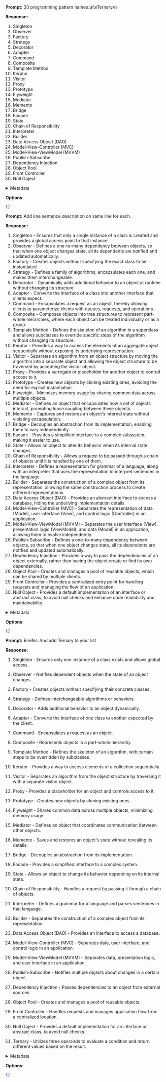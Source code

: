 **Prompt:**
30 programming pattern names.\n\nTernary\n

**Response:**
1. Singleton
2. Observer
3. Factory
4. Strategy
5. Decorator
6. Adapter
7. Command
8. Composite
9. Template Method
10. Iterator
11. Visitor
12. Proxy
13. Prototype
14. Flyweight
15. Mediator
16. Memento
17. Bridge
18. Facade
19. State
20. Chain of Responsibility
21. Interpreter
22. Builder
23. Data Access Object (DAO)
24. Model-View-Controller (MVC)
25. Model-View-ViewModel (MVVM)
26. Publish-Subscribe
27. Dependency Injection
28. Object Pool
29. Front Controller
30. Null Object

<details><summary>Metadata</summary>

- Duration: 6051 ms
- Datetime: 2023-09-02T14:36:29.343145
- Model: gpt-3.5-turbo-0613

</details>

**Options:**
```json
{}
```

**Prompt:**
Add one sentence description on same line for each.

**Response:**
1. Singleton - Ensures that only a single instance of a class is created and provides a global access point to that instance.
2. Observer - Defines a one-to-many dependency between objects, so that when one object changes state, all its dependents are notified and updated automatically.
3. Factory - Creates objects without specifying the exact class to be instantiated.
4. Strategy - Defines a family of algorithms, encapsulates each one, and makes them interchangeable.
5. Decorator - Dynamically adds additional behavior to an object at runtime without changing its structure.
6. Adapter - Converts the interface of a class into another interface that clients expect.
7. Command - Encapsulates a request as an object, thereby allowing clients to parameterize clients with queues, requests, and operations.
8. Composite - Composes objects into tree structures to represent part-whole hierarchies, where each object can be treated individually or as a group.
9. Template Method - Defines the skeleton of an algorithm in a superclass and allows subclasses to override specific steps of the algorithm without changing its structure.
10. Iterator - Provides a way to access the elements of an aggregate object sequentially without exposing its underlying representation.
11. Visitor - Separates an algorithm from an object structure by moving the algorithm into a separate object and allowing the object structure to be traversed by accepting the visitor object.
12. Proxy - Provides a surrogate or placeholder for another object to control access to it.
13. Prototype - Creates new objects by cloning existing ones, avoiding the need for explicit instantiation.
14. Flyweight - Minimizes memory usage by sharing common data across multiple objects.
15. Mediator - Defines an object that encapsulates how a set of objects interact, promoting loose coupling between these objects.
16. Memento - Captures and restores an object's internal state without violating encapsulation.
17. Bridge - Decouples an abstraction from its implementation, enabling them to vary independently.
18. Facade - Provides a simplified interface to a complex subsystem, making it easier to use.
19. State - Allows an object to alter its behavior when its internal state changes.
20. Chain of Responsibility - Allows a request to be passed through a chain of objects until it is handled by one of them.
21. Interpreter - Defines a representation for grammar of a language, along with an interpreter that uses the representation to interpret sentences in the language.
22. Builder - Separates the construction of a complex object from its representation, allowing the same construction process to create different representations.
23. Data Access Object (DAO) - Provides an abstract interface to access a database, hiding the underlying implementation details.
24. Model-View-Controller (MVC) - Separates the representation of data (Model), user interface (View), and control logic (Controller) in an application.
25. Model-View-ViewModel (MVVM) - Separates the user interface (View), presentation logic (ViewModel), and data (Model) in an application, allowing them to evolve independently.
26. Publish-Subscribe - Defines a one-to-many dependency between objects, so that when one object changes state, all its dependents are notified and updated automatically.
27. Dependency Injection - Provides a way to pass the dependencies of an object externally, rather than having the object create or find its own dependencies.
28. Object Pool - Creates and manages a pool of reusable objects, which can be shared by multiple clients.
29. Front Controller - Provides a centralized entry point for handling requests and managing the flow of an application.
30. Null Object - Provides a default implementation of an interface or abstract class, to avoid null checks and enhance code readability and maintainability.

<details><summary>Metadata</summary>

- Duration: 28469 ms
- Datetime: 2023-09-02T14:37:26.905978
- Model: gpt-3.5-turbo-0613

</details>

**Options:**
```json
{}
```

**Prompt:**
Briefer. And add Ternary to your list

**Response:**
1. Singleton - Ensures only one instance of a class exists and allows global access.
2. Observer - Notifies dependent objects when the state of an object changes.
3. Factory - Creates objects without specifying their concrete classes.
4. Strategy - Defines interchangeable algorithms or behaviors.
5. Decorator - Adds additional behavior to an object dynamically.
6. Adapter - Converts the interface of one class to another expected by the client.
7. Command - Encapsulates a request as an object.
8. Composite - Represents objects in a part-whole hierarchy.
9. Template Method - Defines the skeleton of an algorithm, with certain steps to be overridden by subclasses.
10. Iterator - Provides a way to access elements of a collection sequentially.
11. Visitor - Separates an algorithm from the object structure by traversing it with a separate visitor object.
12. Proxy - Provides a placeholder for an object and controls access to it.
13. Prototype - Creates new objects by cloning existing ones.
14. Flyweight - Shares common data across multiple objects, minimizing memory usage.
15. Mediator - Defines an object that coordinates communication between other objects.
16. Memento - Saves and restores an object's state without revealing its details.
17. Bridge - Decouples an abstraction from its implementation.
18. Facade - Provides a simplified interface to a complex system.
19. State - Allows an object to change its behavior depending on its internal state.
20. Chain of Responsibility - Handles a request by passing it through a chain of objects.
21. Interpreter - Defines a grammar for a language and parses sentences in that language.
22. Builder - Separates the construction of a complex object from its representation.
23. Data Access Object (DAO) - Provides an interface to access a database.
24. Model-View-Controller (MVC) - Separates data, user interface, and control logic in an application.
25. Model-View-ViewModel (MVVM) - Separates data, presentation logic, and user interface in an application.
26. Publish-Subscribe - Notifies multiple objects about changes in a certain object.
27. Dependency Injection - Passes dependencies to an object from external sources.
28. Object Pool - Creates and manages a pool of reusable objects.
29. Front Controller - Handles requests and manages application flow from a centralized location.
30. Null Object - Provides a default implementation for an interface or abstract class, to avoid null checks.


31. Ternary - Utilizes three operands to evaluate a condition and return different values based on the result.

<details><summary>Metadata</summary>

- Duration: 19139 ms
- Datetime: 2023-09-02T14:38:46.666778
- Model: gpt-3.5-turbo-0613

</details>

**Options:**
```json
{}
```

